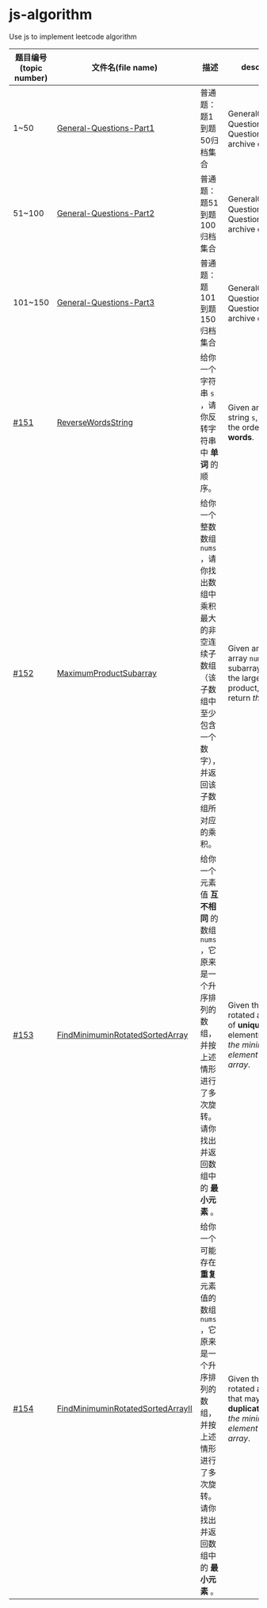 # js-algorithm

Use js to implement leetcode algorithm

| 题目编号(topic number)                                       | 文件名(file name)                                            | 描述                                                         | description                                                  |
| ------------------------------------------------------------ | ------------------------------------------------------------ | ------------------------------------------------------------ | ------------------------------------------------------------ |
| 1~50                                                         | [General-Questions-Part1](https://github.com/JunLiangWangX/js-algorithm/tree/main/General-Questions-Part1) | 普通题：题1到题50归档集合                                    | GeneralQuestion：Question 1 to Question 50 archive collection |
| 51~100                                                       | [General-Questions-Part2](https://github.com/JunLiangWangX/js-algorithm/tree/main/General-Questions-Part2) | 普通题：题51到题100归档集合                                  | GeneralQuestion：Question 51 to Question 100 archive collection |
| 101~150                                                      | [General-Questions-Part3](https://github.com/JunLiangWangX/js-algorithm/tree/main/General-Questions-Part3) | 普通题：题101到题150归档集合                                 | GeneralQuestion：Question 101 to Question 150 archive collection |
| [#151](https://leetcode.cn/problems/reverse-words-in-a-string/) | [ReverseWordsString](https://github.com/JunLiangWangX/js-algorithm/blob/main/151.ReverseWordsString.js) | 给你一个字符串 `s` ，请你反转字符串中 **单词** 的顺序。      | Given an input string `s`, reverse the order of the **words**. |
| [#152](https://leetcode.cn/problems/maximum-product-subarray/) | [MaximumProductSubarray](https://github.com/JunLiangWangX/js-algorithm/blob/main/152.MaximumProductSubarray.js) | 给你一个整数数组 `nums` ，请你找出数组中乘积最大的非空连续子数组（该子数组中至少包含一个数字），并返回该子数组所对应的乘积。 | Given an integer array `nums`, find a subarray that has the largest product, and return *the product*. |
| [#153](https://leetcode.cn/problems/find-minimum-in-rotated-sorted-array/description/) | [FindMinimuminRotatedSortedArray](https://github.com/JunLiangWangX/js-algorithm/blob/main/153.FindMinimuminRotatedSortedArray.js) | 给你一个元素值 **互不相同** 的数组 `nums` ，它原来是一个升序排列的数组，并按上述情形进行了多次旋转。请你找出并返回数组中的 **最小元素** 。 | Given the sorted rotated array `nums` of **unique** elements, return *the minimum element of this array*. |
| [#154](https://leetcode.cn/problems/find-minimum-in-rotated-sorted-array-ii/description/) | [FindMinimuminRotatedSortedArrayII](https://github.com/JunLiangWangX/js-algorithm/blob/main/154.FindMinimuminRotatedSortedArrayII.js) | 给你一个可能存在 **重复** 元素值的数组 `nums` ，它原来是一个升序排列的数组，并按上述情形进行了多次旋转。请你找出并返回数组中的 **最小元素** 。 | Given the sorted rotated array `nums` that may contain **duplicates**, return *the minimum element of this array*. |